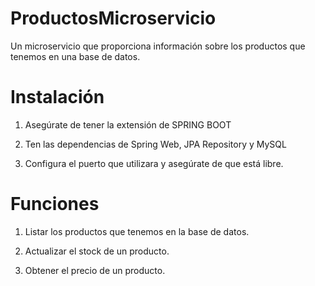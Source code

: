 # ProductosMicroservicio

Un microservicio que proporciona información sobre los productos que tenemos en una base de datos.

# Instalación

1. Asegúrate de tener la extensión de SPRING BOOT

2. Ten las dependencias de Spring Web, JPA Repository y MySQL

3. Configura el puerto que utilizara y asegúrate de que está libre.

# Funciones

1. Listar los productos que tenemos en la base de datos.

2. Actualizar el stock de un producto.

3. Obtener el precio de un producto.
